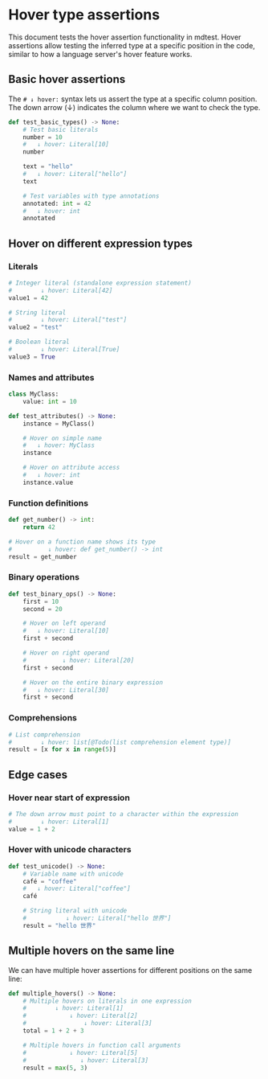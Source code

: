 # Hover type assertions

This document tests the hover assertion functionality in mdtest. Hover assertions allow testing
the inferred type at a specific position in the code, similar to how a language server's hover
feature works.

## Basic hover assertions

The `# ↓ hover:` syntax lets us assert the type at a specific column position. The down arrow (↓)
indicates the column where we want to check the type.

```py
def test_basic_types() -> None:
    # Test basic literals
    number = 10
    #   ↓ hover: Literal[10]
    number

    text = "hello"
    #   ↓ hover: Literal["hello"]
    text

    # Test variables with type annotations
    annotated: int = 42
    #   ↓ hover: int
    annotated
```

## Hover on different expression types

### Literals

```py
# Integer literal (standalone expression statement)
#        ↓ hover: Literal[42]
value1 = 42

# String literal
#        ↓ hover: Literal["test"]
value2 = "test"

# Boolean literal
#        ↓ hover: Literal[True]
value3 = True
```

### Names and attributes

```py
class MyClass:
    value: int = 10

def test_attributes() -> None:
    instance = MyClass()

    # Hover on simple name
    #   ↓ hover: MyClass
    instance

    # Hover on attribute access
    #   ↓ hover: int
    instance.value
```

### Function definitions

```py
def get_number() -> int:
    return 42

# Hover on a function name shows its type
#          ↓ hover: def get_number() -> int
result = get_number
```

### Binary operations

```py
def test_binary_ops() -> None:
    first = 10
    second = 20

    # Hover on left operand
    #   ↓ hover: Literal[10]
    first + second

    # Hover on right operand
    #          ↓ hover: Literal[20]
    first + second

    # Hover on the entire binary expression
    #   ↓ hover: Literal[30]
    first + second
```

### Comprehensions

```py
# List comprehension
#        ↓ hover: list[@Todo(list comprehension element type)]
result = [x for x in range(5)]
```

## Edge cases

### Hover near start of expression

```py
# The down arrow must point to a character within the expression
#        ↓ hover: Literal[1]
value = 1 + 2
```

### Hover with unicode characters

```py
def test_unicode() -> None:
    # Variable name with unicode
    café = "coffee"
    #   ↓ hover: Literal["coffee"]
    café

    # String literal with unicode
    #           ↓ hover: Literal["hello 世界"]
    result = "hello 世界"
```

## Multiple hovers on the same line

We can have multiple hover assertions for different positions on the same line:

```py
def multiple_hovers() -> None:
    # Multiple hovers on literals in one expression
    #        ↓ hover: Literal[1]
    #            ↓ hover: Literal[2]
    #                ↓ hover: Literal[3]
    total = 1 + 2 + 3

    # Multiple hovers in function call arguments
    #            ↓ hover: Literal[5]
    #               ↓ hover: Literal[3]
    result = max(5, 3)
```

